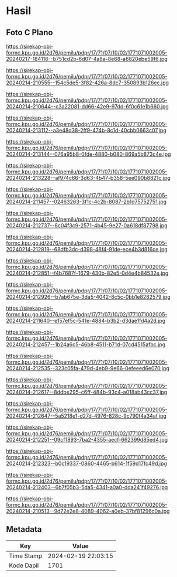 # Hasil

## Foto C Plano

https://sirekap-obj-formc.kpu.go.id/2d76/pemilu/pdpr/17/71/07/10/02/1771071002005-20240217-184116--b751cd2b-6d07-4a8a-8e68-a6820ebe59f6.jpg

https://sirekap-obj-formc.kpu.go.id/2d76/pemilu/pdpr/17/71/07/10/02/1771071002005-20240214-210555--154c5de5-3f82-426a-8dc7-350893b126ec.jpg

https://sirekap-obj-formc.kpu.go.id/2d76/pemilu/pdpr/17/71/07/10/02/1771071002005-20240214-210644--c3a22081-dd66-42e9-97dd-6f0c61e1b660.jpg

https://sirekap-obj-formc.kpu.go.id/2d76/pemilu/pdpr/17/71/07/10/02/1771071002005-20240214-213112--a3e48d38-2ff9-474b-8c1d-40cbb0663c07.jpg

https://sirekap-obj-formc.kpu.go.id/2d76/pemilu/pdpr/17/71/07/10/02/1771071002005-20240214-213144--076a95b8-0fde-4880-b080-869a5b873c4e.jpg

https://sirekap-obj-formc.kpu.go.id/2d76/pemilu/pdpr/17/71/07/10/02/1771071002005-20240214-213228--af974c66-3d63-4b47-b358-5ee090b8821c.jpg

https://sirekap-obj-formc.kpu.go.id/2d76/pemilu/pdpr/17/71/07/10/02/1771071002005-20240214-211457--02463263-3f1c-4c2b-8087-2b1d75752751.jpg

https://sirekap-obj-formc.kpu.go.id/2d76/pemilu/pdpr/17/71/07/10/02/1771071002005-20240214-212737--8c04f3c9-2571-4b45-9e27-0a618df87798.jpg

https://sirekap-obj-formc.kpu.go.id/2d76/pemilu/pdpr/17/71/07/10/02/1771071002005-20240214-212819--68dfb3dc-d398-48f4-91de-ece4b3d816ce.jpg

https://sirekap-obj-formc.kpu.go.id/2d76/pemilu/pdpr/17/71/07/10/02/1771071002005-20240214-212851--f4b7687f-1679-430b-82e5-0d4e4b84532e.jpg

https://sirekap-obj-formc.kpu.go.id/2d76/pemilu/pdpr/17/71/07/10/02/1771071002005-20240214-212926--b7ab675e-3da5-4042-8c5c-0bb1e8282579.jpg

https://sirekap-obj-formc.kpu.go.id/2d76/pemilu/pdpr/17/71/07/10/02/1771071002005-20240214-211640--e157ef5c-541e-4884-b3b2-d3dae1fd4a2d.jpg

https://sirekap-obj-formc.kpu.go.id/2d76/pemilu/pdpr/17/71/07/10/02/1771071002005-20240214-212457--1b24a6c5-46b8-4511-b71d-07cd4515afbc.jpg

https://sirekap-obj-formc.kpu.go.id/2d76/pemilu/pdpr/17/71/07/10/02/1771071002005-20240214-212535--323c05fa-479d-4eb9-9e66-0efeeed6e070.jpg

https://sirekap-obj-formc.kpu.go.id/2d76/pemilu/pdpr/17/71/07/10/02/1771071002005-20240214-212617--8ddbe295-c6ff-484b-93c4-a018ab43cc37.jpg

https://sirekap-obj-formc.kpu.go.id/2d76/pemilu/pdpr/17/71/07/10/02/1771071002005-20240214-212647--5a5218e1-d27d-4976-828c-9c790f4a34af.jpg

https://sirekap-obj-formc.kpu.go.id/2d76/pemilu/pdpr/17/71/07/10/02/1771071002005-20240214-212251--09cf1893-7ba2-4355-aecf-662399d85ed4.jpg

https://sirekap-obj-formc.kpu.go.id/2d76/pemilu/pdpr/17/71/07/10/02/1771071002005-20240214-212323--b0c19337-0860-4465-b614-1f59d17fc49d.jpg

https://sirekap-obj-formc.kpu.go.id/2d76/pemilu/pdpr/17/71/07/10/02/1771071002005-20240214-212403--6b7f05b3-5da5-4341-a0a0-dda241f49276.jpg

https://sirekap-obj-formc.kpu.go.id/2d76/pemilu/pdpr/17/71/07/10/02/1771071002005-20240214-210513--9d72e2e8-4089-4062-a0eb-37bf81296c0a.jpg


## Metadata

| Key        | Value               |
| ---------- | ------------------- |
| Time Stamp | 2024-02-19 22:03:15 |
| Kode Dapil | 1701                |



